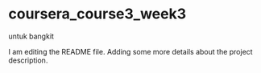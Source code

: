 # coursera_course3_week3
untuk bangkit

I am editing the README file. Adding some more details about the project description.
